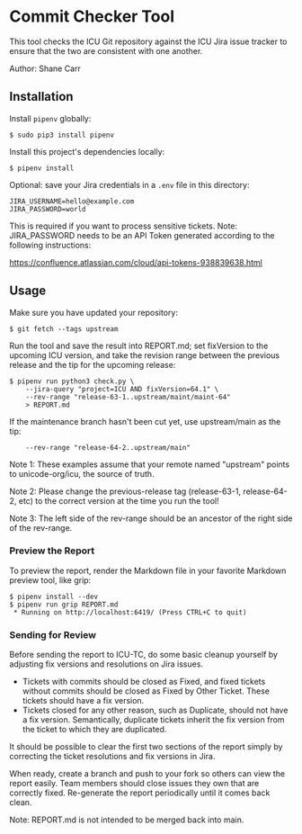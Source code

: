 <!---
Copyright (C) 2018 and later: Unicode, Inc. and others.
License & terms of use: http://www.unicode.org/copyright.html 
-->

# Commit Checker Tool

This tool checks the ICU Git repository against the ICU Jira issue tracker to ensure that the two are consistent with one another.

Author: Shane Carr

## Installation

Install `pipenv` globally:

    $ sudo pip3 install pipenv

Install this project's dependencies locally:

    $ pipenv install

Optional: save your Jira credentials in a `.env` file in this directory:

    JIRA_USERNAME=hello@example.com
    JIRA_PASSWORD=world

This is required if you want to process sensitive tickets.  Note: JIRA_PASSWORD needs to be an API Token generated according to the following instructions:

https://confluence.atlassian.com/cloud/api-tokens-938839638.html

## Usage

Make sure you have updated your repository:

    $ git fetch --tags upstream

Run the tool and save the result into REPORT.md; set fixVersion to the upcoming ICU version, and take the revision range between the previous release and the tip for the upcoming release:

    $ pipenv run python3 check.py \
        --jira-query "project=ICU AND fixVersion=64.1" \
        --rev-range "release-63-1..upstream/maint/maint-64"
        > REPORT.md

If the maintenance branch hasn't been cut yet, use upstream/main as the tip:

        --rev-range "release-64-2..upstream/main"

Note 1: These examples assume that your remote named "upstream" points to unicode-org/icu, the source of truth.

Note 2: Please change the previous-release tag (release-63-1, release-64-2, etc) to the correct version at the time you run the tool!

Note 3: The left side of the rev-range should be an ancestor of the right side of the rev-range.

### Preview the Report

To preview the report, render the Markdown file in your favorite Markdown preview tool, like grip:

    $ pipenv install --dev
    $ pipenv run grip REPORT.md
     * Running on http://localhost:6419/ (Press CTRL+C to quit)
 
### Sending for Review
 
Before sending the report to ICU-TC, do some basic cleanup yourself by adjusting fix versions and resolutions on Jira issues.

- Tickets with commits should be closed as Fixed, and fixed tickets without commits should be closed as Fixed by Other Ticket.  These tickets should have a fix version.
- Tickets closed for any other reason, such as Duplicate, should not have a fix version.  Semantically, duplicate tickets inherit the fix version from the ticket to which they are duplicated.

It should be possible to clear the first two sections of the report simply by correcting the ticket resolutions and fix versions in Jira.

When ready, create a branch  and push to your fork so others can view the report easily.  Team members should close issues they own that are correctly fixed.  Re-generate the report periodically until it comes back clean.

Note: REPORT.md is not intended to be merged back into main.
